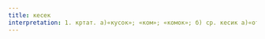 ```yaml
---
title: кесек
interpretation: 1. кртат. а)«кусок»; «ком»; «комок»; б) ср. кесик а)«отрезанный, подрезанный, срезанный; срубленный; спиленный»; «надрез, насечка»; 2. тюрк. а)«свернувшееся» (о молоке); б)«сухой навоз»; в)«дерн»; г)«участок» (земли); 3. (у монголов)«гвардеец»; 4. РПН
---
```

